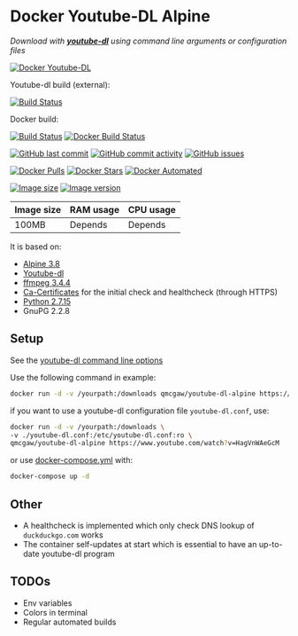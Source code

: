 # Docker Youtube-DL Alpine

*Download with [**youtube-dl**](https://github.com/rg3/youtube-dl) using command line arguments or configuration files*

[![Docker Youtube-DL](https://github.com/qdm12/youtube-dl-docker/raw/master/readme/title.png)](https://hub.docker.com/r/qmcgaw/youtube-dl-alpine/)

Youtube-dl build (external):

[![Build Status](https://travis-ci.org/rg3/youtube-dl.svg?branch=master)](https://travis-ci.org/rg3/youtube-dl)

Docker build:

[![Build Status](https://travis-ci.org/qdm12/youtube-dl-docker.svg?branch=master)](https://travis-ci.org/qdm12/youtube-dl-docker)
[![Docker Build Status](https://img.shields.io/docker/build/qmcgaw/youtube-dl-alpine.svg)](https://hub.docker.com/r/qmcgaw/youtube-dl-alpine)

[![GitHub last commit](https://img.shields.io/github/last-commit/qdm12/youtube-dl-docker.svg)](https://github.com/qdm12/youtube-dl-docker/issues)
[![GitHub commit activity](https://img.shields.io/github/commit-activity/y/qdm12/youtube-dl-docker.svg)](https://github.com/qdm12/youtube-dl-docker/issues)
[![GitHub issues](https://img.shields.io/github/issues/qdm12/youtube-dl-docker.svg)](https://github.com/qdm12/youtube-dl-docker/issues)

[![Docker Pulls](https://img.shields.io/docker/pulls/qmcgaw/youtube-dl-alpine.svg)](https://hub.docker.com/r/qmcgaw/youtube-dl-alpine)
[![Docker Stars](https://img.shields.io/docker/stars/qmcgaw/youtube-dl-alpine.svg)](https://hub.docker.com/r/qmcgaw/youtube-dl-alpine)
[![Docker Automated](https://img.shields.io/docker/automated/qmcgaw/youtube-dl-alpine.svg)](https://hub.docker.com/r/qmcgaw/youtube-dl-alpine)

[![Image size](https://images.microbadger.com/badges/image/qmcgaw/youtube-dl-alpine.svg)](https://microbadger.com/images/qmcgaw/youtube-dl-alpine)
[![Image version](https://images.microbadger.com/badges/version/qmcgaw/youtube-dl-alpine.svg)](https://microbadger.com/images/qmcgaw/youtube-dl-alpine)

| Image size | RAM usage | CPU usage |
| --- | --- | --- |
| 100MB | Depends | Depends |

It is based on:

- [Alpine 3.8](https://alpinelinux.org)
- [Youtube-dl](https://github.com/rg3/youtube-dl)
- [ffmpeg 3.4.4](https://pkgs.alpinelinux.org/package/v3.8/community/x86_64/ffmpeg)
- [Ca-Certificates](https://pkgs.alpinelinux.org/package/v3.8/main/x86_64/ca-certificates) for the initial check and healthcheck (through HTTPS)
- [Python 2.7.15](https://pkgs.alpinelinux.org/package/v3.8/main/x86_64/python)
- GnuPG 2.2.8

## Setup

See the [youtube-dl command line options](https://github.com/rg3/youtube-dl/blob/master/README.md#options)

Use the following command in example:


```bash
docker run -d -v /yourpath:/downloads qmcgaw/youtube-dl-alpine https://www.youtube.com/watch?v=HagVnWAeGcM -o "/downloads/%(title)s-%(duration)s.%(ext)s"
```

if you want to use a youtube-dl configuration file `youtube-dl.conf`, use:


```bash
docker run -d -v /yourpath:/downloads \
-v ./youtube-dl.conf:/etc/youtube-dl.conf:ro \
qmcgaw/youtube-dl-alpine https://www.youtube.com/watch?v=HagVnWAeGcM
```


or use [docker-compose.yml](https://github.com/qdm12/youtube-dl-docker/blob/master/docker-compose.yml) with:


```bash
docker-compose up -d
```

## Other

- A healthcheck is implemented which only check DNS lookup of `duckduckgo.com` works
- The container self-updates at start which is essential to have an up-to-date youtube-dl program

## TODOs

- Env variables
- Colors in terminal
- Regular automated builds
